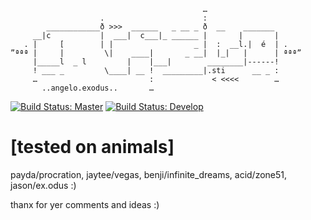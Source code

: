                                                …
                        .                      :
            ____________ð >>>  ______   _ __ _ ð  __    _______
         __|c           |  ___|  c___|_ ______ |       |       |
       . |     [        | |                  _ |  :  __l.|  é  | .
    ”ªªª |     |         \|    ____|       _ __|  |_|   |      | ªªª”
         |_____l  _ l         |    |___|        ________|------!
         ! ___ _         \____| __ !  _________|.sti      __ _ :
         …                         :             < <<<<        …
           ..angelo.exodus..       …


[![Build Status: Master](https://travis-ci.org/unjello/calkulator.svg?branch=master)](https://travis-ci.org/unjello/calkulator)
[![Build Status: Develop](https://travis-ci.org/unjello/calkulator.svg?branch=develop)](https://travis-ci.org/unjello/calkulator)


# [tested on animals]
payda/procration, jaytee/vegas, benji/infinite_dreams, acid/zone51, jason/ex.odus :)

thanx for yer comments and ideas :)